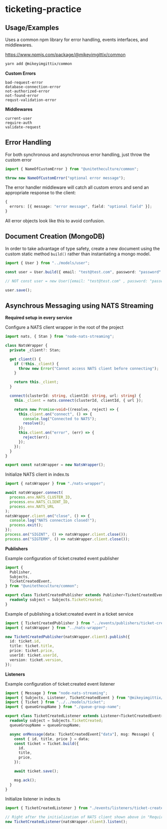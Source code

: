# ticketing-practice

## Usage/Examples

Uses a common npm library for error handling, events interfaces, and middlewares.

https://www.npmjs.com/package/@mikeyimgittix/common

```bash
yarn add @mikeyimgittix/common

```

**Custom Errors**

```
bad-request-error
database-connection-error
not-authorized-error
not-found-error
requst-validation-error

```

**Middlewares**

```
current-user
require-auth
validate-request

```

## Error Handling

For both synchronous and asynchronous error handling, just throw the custom error

```typescript
import { NameOfCustomError } from "@unitetheculture/common";

throw new NameOfCustomError("optional error message");
```

The error handler middleware will catch all custom errors and send an appropriate response to the client:

```typescript
{
  errors: [{ message: "error message", field: "optional field" }];
}
```

All error objects look like this to avoid confusion.

## Document Creation (MongoDB)

In order to take advantage of type safety, create a new document using the custom static method `build()` rather than instantiating a mongo model.

```typescript
import { User } from "../models/user";

const user = User.build({ email: "test@test.com", password: "password" });

// NOT const user = new User({email: "test@test.com" , password: "password" })

user.save();
```

## Asynchrous Messaging using NATS Streaming

**Required setup in every service**

Configure a NATS client wrapper in the root of the project

```typescript
import nats, { Stan } from "node-nats-streaming";

class NatsWrapper {
  private _client?: Stan;

  get client() {
    if (!this._client) {
      throw new Error("Cannot access NATS client before connecting");
    }

    return this._client;
  }

  connect(clusterId: string, clientId: string, url: string) {
    this._client = nats.connect(clusterId, clientId, { url });

    return new Promise<void>((resolve, reject) => {
      this.client.on("connect", () => {
        console.log("Connected to NATS");
        resolve();
      });
      this.client.on("error", (err) => {
        reject(err);
      });
    });
  }
}

export const natsWrapper = new NatsWrapper();
```

Initialize NATS client in index.ts

```typescript
import { natsWrapper } from "./nats-wrapper";

await natsWrapper.connect(
  process.env.NATS_CLUSTER_ID,
  process.env.NATS_CLIENT_ID,
  process.env.NATS_URL
);
natsWrapper.client.on("close", () => {
  console.log("NATS connection closed!");
  process.exit();
});
process.on("SIGINT", () => natsWrapper.client.close());
process.on("SIGTERM", () => natsWrapper.client.close());
```

**Publishers**

Example configuration of ticket:created event publisher

```typescript
import {
  Publisher,
  Subjects,
  TicketCreatedEvent,
} from "@unitetheculture/common";

export class TicketCreatedPublisher extends Publisher<TicketCreatedEvent> {
  readonly subject = Subjects.TicketCreated;
}
```

Example of publishing a ticket:created event in a ticket service

```typescript
import { TicketCreatedPublisher } from "../events/publishers/ticket-created-publisher";
import { natsWrapper } from "../nats-wrapper";

new TicketCreatedPublisher(natsWrapper.client).publish({
  id: ticket.id,
  title: ticket.title,
  price: ticket.price,
  userId: ticket.userId,
  version: ticket.version,
});
```

**Listeners**

Example configuration of ticket:created event listener

```typescript
import { Message } from "node-nats-streaming";
import { Subjects, Listener, TicketCreatedEvent } from "@mikeyimgittix/common";
import { Ticket } from "../../models/ticket";
import { queueGroupName } from "./queue-group-name";

export class TicketCreatedListener extends Listener<TicketCreatedEvent> {
  readonly subject = Subjects.TicketCreated;
  queueGroupName = queueGroupName;

  async onMessage(data: TicketCreatedEvent["data"], msg: Message) {
    const { id, title, price } = data;
    const ticket = Ticket.build({
      id,
      title,
      price,
    });

    await ticket.save();

    msg.ack();
  }
}
```

Initialize listener in index.ts

```typescript
import { TicketCreatedListener } from "./events/listeners/ticket-created-listener";

// Right after the initialization of NATS client shown above in "Required setup in every service"
new TicketCreatedListener(natsWrapper.client).listen();
```
